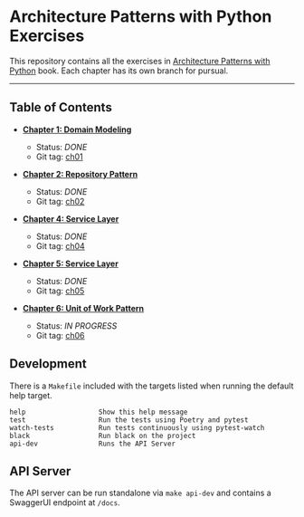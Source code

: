 # Architecture Patterns with Python Exercises
This repository contains all the exercises in [Architecture Patterns with Python](https://www.cosmicpython.com/)
book. Each chapter has its own branch for pursual.

---

## Table of Contents

- **[Chapter 1: Domain Modeling](https://www.cosmicpython.com/book/chapter_01_domain_model.html)**
  - Status: *DONE*
  - Git tag: [ch01](https://github.com/jamescarr/cosmicpython/tree/ch01)

- **[Chapter 2: Repository Pattern](https://www.cosmicpython.com/book/chapter_02_repository.html)**
  - Status: *DONE*
  - Git tag: [ch02](https://github.com/jamescarr/cosmicpython/tree/ch02)

- **[Chapter 4: Service Layer](https://www.cosmicpython.com/book/chapter_04_service_layer.html)**
  - Status: *DONE*
  - Git tag: [ch04](https://github.com/jamescarr/cosmicpython/tree/ch04)

- **[Chapter 5: Service Layer](https://www.cosmicpython.com/book/chapter_05__high_gear_low_gear.html)**
  - Status: *DONE*
  - Git tag: [ch05](https://github.com/jamescarr/cosmicpython/tree/ch05)

- **[Chapter 6: Unit of Work Pattern](https://www.cosmicpython.com/book/chapter_06_uow.html)**
  - Status: *IN PROGRESS*
  - Git tag: [ch06](https://github.com/jamescarr/cosmicpython/tree/ch06)

## Development
There is a `Makefile` included with the targets listed when running the default
help target.

```
help                  Show this help message
test                  Run the tests using Poetry and pytest
watch-tests           Run tests continuously using pytest-watch
black                 Run black on the project
api-dev               Runs the API Server
```

## API Server
The API server can be run standalone via `make api-dev` and contains a SwaggerUI
endpoint at `/docs`.
